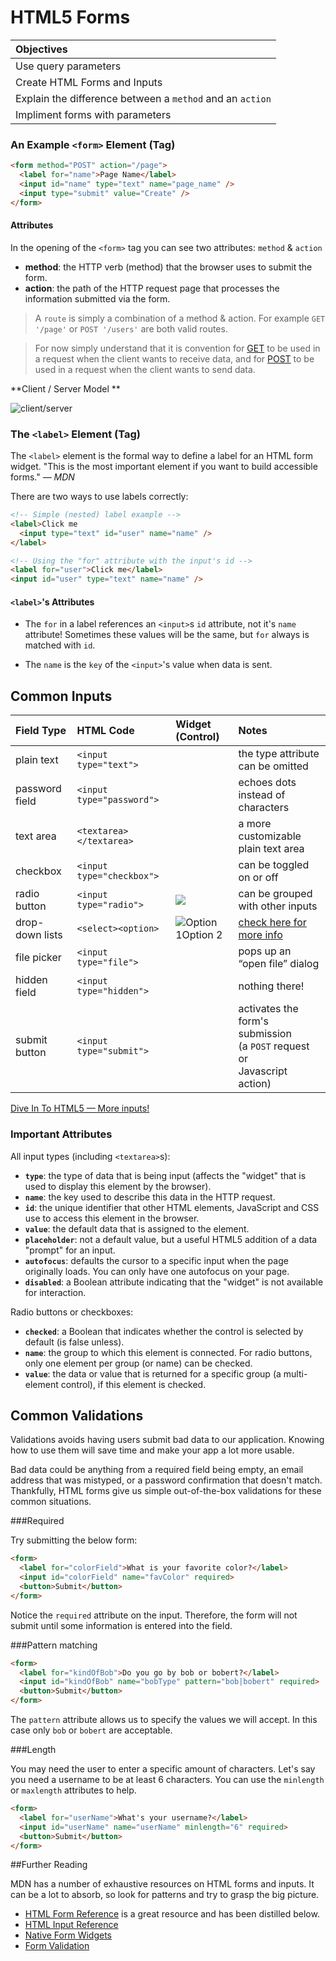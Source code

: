 # HTML5 Forms

| Objectives |
| :--- |
| Use query parameters |
| Create HTML Forms and Inputs |
| Explain the difference between a `method` and an `action` |
| Impliment forms with parameters |

### An Example `<form>` Element (Tag)

```html
<form method="POST" action="/page">
  <label for="name">Page Name</label>
  <input id="name" type="text" name="page_name" />
  <input type="submit" value="Create" />
</form>
```

#### Attributes

In the opening of the `<form>` tag you can see two attributes: `method` & `action`

- **method**: the HTTP verb (method) that the browser uses to submit the form.
- **action**: the path of the HTTP request page that processes the information submitted via the form.

>A `route` is simply a combination of a method & action. For example `GET '/page'` or `POST '/users'` are both valid routes.

>For now simply understand that it is convention for [GET](http://www.w3.org/Protocols/rfc2616/rfc2616-sec9.html#sec9.3) to be used in a request when the client wants to receive data, and for [POST](http://www.w3.org/Protocols/rfc2616/rfc2616-sec9.html#sec9.5) to be used in a request when the client wants to send data.

**Client / Server Model **

![client/server](https://mdn.mozillademos.org/files/4291/client-server.png)

### The `<label>` Element (Tag)

The `<label>` element is the formal way to define a label for an HTML form widget. 
"This is the most important element if you want to build accessible forms." *— MDN*

There are two ways to use labels correctly:

```html
<!-- Simple (nested) label example -->
<label>Click me 
  <input type="text" id="user" name="name" />
</label>

<!-- Using the "for" attribute with the input's id -->
<label for="user">Click me</label>
<input id="user" type="text" name="name" />
```

#### `<label>`'s Attributes

* The `for` in a label references an `<input>`s `id` attribute, not it's `name` attribute! Sometimes these values will be the same, but `for` always is matched with `id`.

* The `name` is the `key` of the `<input>`'s value when data is sent.

## Common Inputs

| Field Type | HTML Code | Widget (Control) | Notes |
|:-- |:-- |:-- |:-- |
| plain text | `<input type="text">` | ![<input type="text">][text] | the type attribute can be omitted |
| password field | `<input type="password">` | ![<input type="password">][text] | echoes dots instead of characters |
| text area | `<textarea></textarea>` | ![<textarea></textarea>][area] | a more customizable plain text area |
| checkbox | `<input type="checkbox">` | ![<input type="checkbox">][check] | can be toggled on or off |
| radio button | `<input type="radio">` | ![<input type="radio" name="group"> <input type="radio" name="group">][radio] | can be grouped with other inputs |
| drop-down lists | `<select><option>` | ![<select><option>Option 1</option><option>Option 2</option></select>][select] | [check here for more info](https://developer.mozilla.org/en-US/docs/Web/HTML/Element/select) |
| file picker | `<input type="file">` | ![<input type="file">][file] | pops up an “open file” dialog |
| hidden field | `<input type="hidden">` |  | nothing there!
| submit button | `<input type="submit">` | ![<input type="submit">][submit] | activates the form's submission <br/>(a `POST` request or <br/>Javascript action) |

<!-- Images -->
[text]:   https://raw.github.com/h4w5/html_form_cheatsheet_images/master/input-text.png
[area]:   https://raw.github.com/h4w5/html_form_cheatsheet_images/master/textarea.png
[check]:  https://raw.github.com/h4w5/html_form_cheatsheet_images/master/input-checkbox.png
[radio]:  https://raw.github.com/h4w5/html_form_cheatsheet_images/master/input-radio.png
[select]: https://raw.github.com/h4w5/html_form_cheatsheet_images/master/select-option.png
[file]:   https://raw.github.com/h4w5/html_form_cheatsheet_images/master/input-file.png
[submit]: https://raw.github.com/h4w5/html_form_cheatsheet_images/master/input-submit.png

[Dive In To HTML5 — More inputs!](http://diveintohtml5.info/forms.html#type-email)

### Important Attributes

All input types (including `<textarea>`s):

- **`type`**: the type of data that is being input (affects the "widget" that is used to display this
  element by the browser).
- **`name`**: the key used to describe this data in the HTTP request.
- **`id`**: the unique identifier that other HTML elements, JavaScript and CSS use to access this 
  element in the browser.
- **`value`**: the default data that is assigned to the element.
- **`placeholder`**: not a default value, but a useful HTML5 addition of a data "prompt" for an input.
- **`autofocus`**: defaults the cursor to a specific input when the page originally loads. You can only have one autofocus on your page.
- **`disabled`**: a Boolean attribute indicating that the "widget" is not available for interaction.

Radio buttons or checkboxes:

- **`checked`**: a Boolean that indicates whether the control is selected by default (is false unless).
- **`name`**: the group to which this element is connected. For radio buttons, only one element per 
  group (or name) can be checked.
- **`value`**: the data or value that is returned for a specific group (a multi-element control), if 
  this element is checked.
  
## Common Validations

Validations avoids having users submit bad data to our application. Knowing how to use them will save time and make your app a lot more usable.

Bad data could be anything from a required field being empty, an email address that was mistyped, or a password confirmation that doesn't match. Thankfully, HTML forms give us simple out-of-the-box validations for these common situations.

###Required

Try submitting the below form:

```html
<form>
  <label for="colorField">What is your favorite color?</label>
  <input id="colorField" name="favColor" required>
  <button>Submit</button>
</form>
```
Notice the `required` attribute on the input. Therefore, the form will not submit until some information is entered into the field.

###Pattern matching

```html
<form>
  <label for="kindOfBob">Do you go by bob or bobert?</label>
  <input id="kindOfBob" name="bobType" pattern="bob|bobert" required>
  <button>Submit</button>
</form>
```

The `pattern` attribute allows us to specify the values we will accept. In this case only `bob` or `bobert` are acceptable.

###Length

You may need the user to enter a specific amount of characters. Let's say you need a username to be at least 6 characters. You can use the `minlength` or `maxlength` attributes to help.

```html
<form>
  <label for="userName">What's your username?</label>
  <input id="userName" name="userName" minlength="6" required>
  <button>Submit</button>
</form>
```


##Further Reading

MDN has a number of exhaustive resources on HTML forms and inputs. It can be a lot to absorb, so look for patterns and try to grasp the big picture.

* [HTML Form Reference](https://developer.mozilla.org/en-US/docs/Web/Guide/HTML/Forms) is a great resource and has been distilled below.
* [HTML Input Reference](https://developer.mozilla.org/en-US/docs/Web/HTML/Element/input)
* [Native Form Widgets](https://developer.mozilla.org/en-US/docs/Web/Guide/HTML/Forms/The_native_form_widgets)
* [Form Validation](https://developer.mozilla.org/en-US/docs/Web/Guide/HTML/Forms/Data_form_validation)
